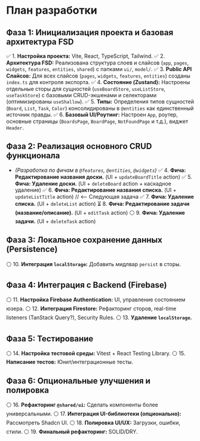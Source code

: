 # План разработки

## Фаза 1: Инициализация проекта и базовая архитектура FSD

✅ 1. **Настройка проекта:** Vite, React, TypeScript, Tailwind.
✅ 2. **Архитектура FSD:** Реализована структура слоев и слайсов (`app`, `pages`, `widgets`, `features`, `entities`, `shared`) с папками `ui/`, `model/`.
✅ 3. **Public API Слайсов:** Для всех слайсов (`pages`, `widgets`, `features`, `entities`) созданы `index.ts` для контроля экспорта.
✅ 4. **Состояние (Zustand):** Настроены отдельные сторы для сущностей (`useBoardStore`, `useListStore`, `useTaskStore`) с базовыми CRUD-экшенами и селекторами (оптимизированы `useShallow`).
✅ 5. **Типы:** Определения типов сущностей (`Board`, `List`, `Task`, `Color`) консолидированы в `@entities` как единственный источник правды.
✅ 6. **Базовый UI/Роутинг:** Настроен `App`, роутер, основные страницы (`BoardsPage`, `BoardPage`, `NotFoundPage` и т.д.), виджет `Header`.

## Фаза 2: Реализация основного CRUD функционала

- _(Разработка по фичам в `@features`, `@entities`, `@widgets`)_
  ✅ 4. **Фича: Редактирование названия доски.** (UI + `updateBoardTitle` action)
  ✅ 5. **Фича: Удаление доски.** (UI + `deleteBoard` action + каскадное удаление)
  ✅ 6. **Фича: Редактирование названия списка.** (UI + `updateListTitle` action) // <-- Следующая задача
  ✅ 7. **Фича: Удаление списка.** (UI + `deleteList` action)
  ⏳ 8. **Фича: Редактирование задачи (название/описание).** (UI + `editTask` action)
  ⚪ 9. **Фича: Удаление задачи.** (UI + `deleteTask` action)

## Фаза 3: Локальное сохранение данных (Persistence)

⚪ 10. **Интеграция `localStorage`:** Добавить мидлвар `persist` в сторы.

## Фаза 4: Интеграция с Backend (Firebase)

⚪ 11. **Настройка Firebase Authentication:** UI, управление состоянием юзера.
⚪ 12. **Интеграция Firestore:** Рефакторинг сторов, real-time listeners (TanStack Query?), Security Rules.
⚪ 13. **Удаление `localStorage`.**

## Фаза 5: Тестирование

⚪ 14. **Настройка тестовой среды:** Vitest + React Testing Library.
⚪ 15. **Написание тестов:** Юнит/интеграционные тесты.

## Фаза 6: Опциональные улучшения и полировка

⚪ 16. **Рефакторинг `@shared/ui`:** Сделать компоненты более универсальными.
⚪ 17. **Интеграция UI-библиотеки (опционально):** Рассмотреть Shadcn UI.
⚪ 18. **Полировка UI/UX:** Загрузки, ошибки, стили.
⚪ 19. **Финальный рефакторинг:** SOLID/DRY.
